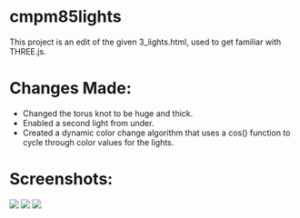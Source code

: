 # cmpm85lights
This project is an edit of the given 3_lights.html, used to get familiar with THREE.js.

# Changes Made:
- Changed the torus knot to be huge and thick.
- Enabled a second light from under.
- Created a dynamic color change algorithm that uses a cos() function to cycle through color values for the lights.

# Screenshots:
![](screenshots/scs1.jpg)
![](screenshots/scs2.jpg)
![](screenshots/scs3.jpg)

